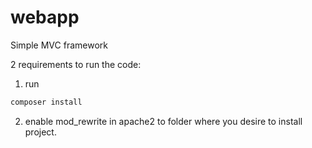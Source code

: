 # webapp
Simple MVC framework

2 requirements to run the code:
1) run 
```bash
composer install
```
2) enable mod_rewrite in apache2 to folder where you desire to install project.

